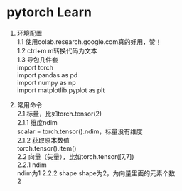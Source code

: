 # pytorch Learn  

1. 环境配置  
1.1 使用colab.research.google.com真的好用，赞！  
1.2 ctrl+m m转换代码为文本  
1.3  导包几件套  
import torch  
import pandas as pd  
import numpy as np  
import matplotlib.pyplot as plt  

2. 常用命令  
2.1 标量，比如torch.tensor(2)  
2.1.1 维度ndim  
scalar = torch.tensor().ndim，标量没有维度  
2.1.2 获取原本数值  
torch.tensor().item()  
2.2 向量（矢量），比如torch.tensor([7,7])  
2.2.1 ndim  
ndim为1
2.2.2 shape
shape为2，为向量里面的元素个数  
2